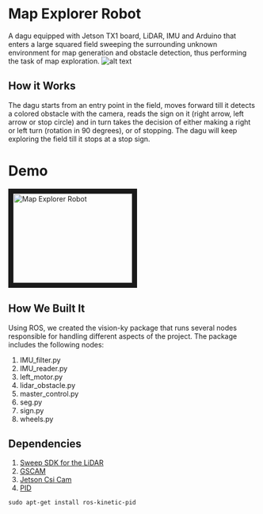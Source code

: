 # Map Explorer Robot
A dagu equipped with Jetson TX1 board, LiDAR, IMU and Arduino that enters a large squared field sweeping the surrounding unknown environment for map generation and obstacle detection, thus performing the task of map exploration.
![alt text](https://lh6.googleusercontent.com/l4DTV3r0bFu-QosoNq84wZPw5H0TmxTR8eBNkoJl3ot7-ZAVL0Q9M8uu1xqL4I4R9666D8nPgRogx6HotbF_=w1366-h768-rw "Blue")

## How it Works
The dagu starts from an entry point in the field, moves forward till it detects a colored obstacle with the camera, reads the sign on it (right arrow, left arrow or stop circle) and in turn takes the decision of either making a right or left turn (rotation in 90 degrees), or of stopping. The dagu will keep exploring the field till it stops at a stop sign.

# Demo
<a href="http://www.youtube.com/watch?feature=player_embedded&v=uneVWtG7slM
" target="_blank"><img src="http://img.youtube.com/vi/uneVWtG7slM/0.jpg" 
alt="Map Explorer Robot" width="240" height="180" border="10" /></a>

## How We Built It
Using ROS, we created the vision-ky package that runs several nodes responsible for handling different aspects of the project. The package includes the following nodes:
1. IMU_filter.py
2. IMU_reader.py
3. left_motor.py
4. lidar_obstacle.py
5. master_control.py
6. seg.py
7. sign.py
9. wheels.py

## Dependencies
1. [Sweep SDK for the LiDAR](https://github.com/scanse/sweep-ros)
2. [GSCAM](http://wiki.ros.org/gscam)
3. [Jetson Csi Cam](https://github.com/peter-moran/jetson_csi_cam)
4. [PID](http://wiki.ros.org/pid)
```
sudo apt-get install ros-kinetic-pid
```
